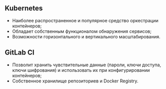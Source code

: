 ## Kubernetes 
- Наиболее распространенное и популярное средство оркестрации контейнеров;
- Обладает собственным функционалом обнаружения сервисов;
- Возможности горизонтального и вертикального масштабирования.

## GitLab CI
- Позволит хранить чувствительные данные (пароли, ключи доступа, ключи шифрования) и использовать их при конфигурировании контейнеров;
- Собственное хранилище репозиториев и Docker Registry.
